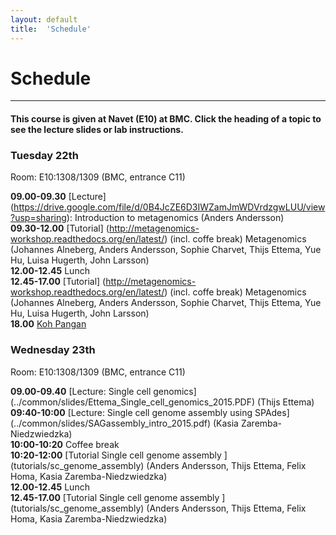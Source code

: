 ```yaml
---
layout: default
title:  'Schedule'
---
```


# Schedule
---

#### This course is given at Navet (E10) at BMC. Click the heading of a topic to see the lecture slides or lab instructions.

### Tuesday 22th  

Room:  E10:1308/1309 (BMC, entrance C11)

<!--**09.00-09.30** Lecture: *Introduction to metagenomics (Anders Andersson)*  
**09.30-12.00** Tutorial: *Metagenomics (Johannes Alneberg, Anders Andersson, Sophie Charvet, Thijs Ettema, Yue Hu, Luisa Hugerth, John Larsson)*  
**12.00-12.45** Lunch  
**12.45-17.00** Tutorial: *Metagenomics (Johannes Alneberg, Anders Andersson, Sophie Charvet, Thijs Ettema, Yue Hu, Luisa Hugerth, John Larsson)*  
**18.00** Course dinner, more info soon!  -->


**09.00-09.30** [Lecture] (https://drive.google.com/file/d/0B4JcZE6D3IWZamJmWDVrdzgwLUU/view?usp=sharing): Introduction to metagenomics (Anders Andersson)  
**09.30-12.00** [Tutorial] (http://metagenomics-workshop.readthedocs.org/en/latest/) (incl. coffe break) Metagenomics (Johannes Alneberg, Anders Andersson, Sophie Charvet, Thijs Ettema, Yue Hu, Luisa Hugerth, John Larsson)  
**12.00-12.45** Lunch  
**12.45-17.00** [Tutorial] (http://metagenomics-workshop.readthedocs.org/en/latest/) (incl. coffe break) Metagenomics
(Johannes Alneberg, Anders Andersson, Sophie Charvet, Thijs Ettema, Yue Hu, Luisa Hugerth, John Larsson)  
**18.00** [Koh Pangan](https://www.google.se/maps/dir/''/koh+Phangan+uppsala/@59.8568264,17.5593038,12z/data=!3m1!4b1!4m8!4m7!1m0!1m5!1m1!1s0x465fcbf3d83e6711:0x4b004e395b108348!2m2!1d17.629343!2d59.856845)  


### Wednesday 23th  

Room:  E10:1308/1309 (BMC, entrance C11)

<!--**09.00-09.40** Lecture: *Single cell genomics (Thijs Ettema)*  
**09:40-10:00** Lecture: *Single cell genome assembly using SPAdes (Kasia Zaremba-Niedzwiedzka)*  
**10:00-10:20** Coffee break  
**10:20-12:00** Tutorial: *Single cell genome assembly (Anders Andersson, Thijs Ettema, Felix Homa, Kasia Zaremba-Niedzwiedzka)*  
**12.00-12.45** Lunch  
**12.45-17.00** Tutorial: *Single cell genome assembly (Anders Andersson, Thijs Ettema, Felix Homa, Kasia Zaremba-Niedzwiedzka)*  -->


**09.00-09.40** [Lecture: Single cell genomics] (../common/slides/Ettema_Single_cell_genomics_2015.PDF) (Thijs Ettema)  
**09:40-10:00** [Lecture: Single cell genome assembly using SPAdes] (../common/slides/SAGassembly_intro_2015.pdf) 
(Kasia Zaremba-Niedzwiedzka)  
**10:00-10:20** Coffee break  
**10:20-12:00** [Tutorial Single cell genome assembly ] (tutorials/sc_genome_assembly) 
(Anders Andersson, Thijs Ettema, Felix Homa, Kasia Zaremba-Niedzwiedzka)  
**12.00-12.45** Lunch  
**12.45-17.00** [Tutorial Single cell genome assembly ] (tutorials/sc_genome_assembly) 
(Anders Andersson, Thijs Ettema, Felix Homa, Kasia Zaremba-Niedzwiedzka)
